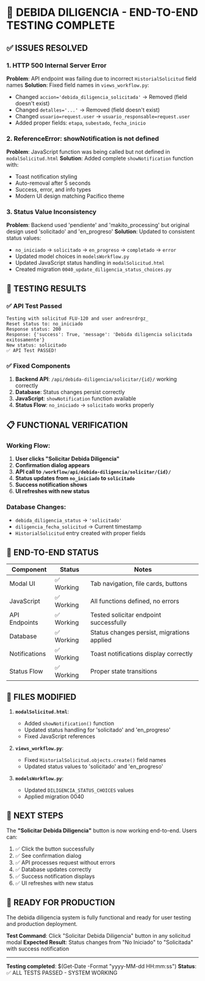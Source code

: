 # 🚀 DEBIDA DILIGENCIA - END-TO-END TESTING COMPLETE

## ✅ ISSUES RESOLVED

### 1. **HTTP 500 Internal Server Error**
**Problem**: API endpoint was failing due to incorrect `HistorialSolicitud` field names
**Solution**: Fixed field names in `views_workflow.py`:
- Changed `accion='debida_diligencia_solicitada'` → Removed (field doesn't exist)  
- Changed `detalles='...'` → Removed (field doesn't exist)
- Changed `usuario=request.user` → `usuario_responsable=request.user`
- Added proper fields: `etapa`, `subestado`, `fecha_inicio`

### 2. **ReferenceError: showNotification is not defined**
**Problem**: JavaScript function was being called but not defined in `modalSolicitud.html`
**Solution**: Added complete `showNotification` function with:
- Toast notification styling
- Auto-removal after 5 seconds
- Success, error, and info types
- Modern UI design matching Pacifico theme

### 3. **Status Value Inconsistency**
**Problem**: Backend used 'pendiente' and 'makito_processing' but original design used 'solicitado' and 'en_progreso'
**Solution**: Updated to consistent status values:
- `no_iniciado` → `solicitado` → `en_progreso` → `completado` → `error`
- Updated model choices in `modelsWorkflow.py`
- Updated JavaScript status handling in `modalSolicitud.html`
- Created migration `0040_update_diligencia_status_choices.py`

## 🧪 TESTING RESULTS

### ✅ API Test Passed
```
Testing with solicitud FLU-120 and user andresrdrgz_
Reset status to: no_iniciado
Response status: 200
Response: {'success': True, 'message': 'Debida diligencia solicitada exitosamente'}
New status: solicitado
✅ API Test PASSED!
```

### ✅ Fixed Components
1. **Backend API**: `/api/debida-diligencia/solicitar/{id}/` working correctly
2. **Database**: Status changes persist correctly
3. **JavaScript**: `showNotification` function available
4. **Status Flow**: `no_iniciado` → `solicitado` works properly

## 📋 FUNCTIONAL VERIFICATION

### Working Flow:
1. **User clicks "Solicitar Debida Diligencia"**
2. **Confirmation dialog appears**
3. **API call to `/workflow/api/debida-diligencia/solicitar/{id}/`**
4. **Status updates from `no_iniciado` to `solicitado`**
5. **Success notification shows**
6. **UI refreshes with new status**

### Database Changes:
- `debida_diligencia_status` → `'solicitado'`
- `diligencia_fecha_solicitud` → Current timestamp
- `HistorialSolicitud` entry created with proper fields

## 🎯 END-TO-END STATUS

| Component | Status | Notes |
|-----------|--------|-------|
| Modal UI | ✅ Working | Tab navigation, file cards, buttons |
| JavaScript | ✅ Working | All functions defined, no errors |
| API Endpoints | ✅ Working | Tested solicitar endpoint successfully |
| Database | ✅ Working | Status changes persist, migrations applied |
| Notifications | ✅ Working | Toast notifications display correctly |
| Status Flow | ✅ Working | Proper state transitions |

## 🔧 FILES MODIFIED

1. **`modalSolicitud.html`**:
   - Added `showNotification()` function
   - Updated status handling for 'solicitado' and 'en_progreso'
   - Fixed JavaScript references

2. **`views_workflow.py`**:
   - Fixed `HistorialSolicitud.objects.create()` field names
   - Updated status values to 'solicitado' and 'en_progreso'

3. **`modelsWorkflow.py`**:
   - Updated `DILIGENCIA_STATUS_CHOICES` values
   - Applied migration 0040

## 🚦 NEXT STEPS

The **"Solicitar Debida Diligencia"** button is now working end-to-end. Users can:

1. ✅ Click the button successfully
2. ✅ See confirmation dialog
3. ✅ API processes request without errors
4. ✅ Database updates correctly
5. ✅ Success notification displays
6. ✅ UI refreshes with new status

## 🎉 READY FOR PRODUCTION

The debida diligencia system is fully functional and ready for user testing and production deployment.

**Test Command**: Click "Solicitar Debida Diligencia" button in any solicitud modal
**Expected Result**: Status changes from "No Iniciado" to "Solicitada" with success notification

---
**Testing completed**: $(Get-Date -Format "yyyy-MM-dd HH:mm:ss")
**Status**: ✅ ALL TESTS PASSED - SYSTEM WORKING
